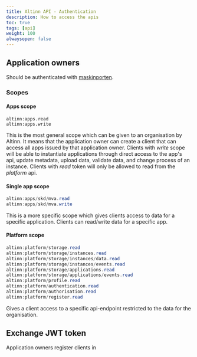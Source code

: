```yaml
---
title: Altinn API - Authentication
description: How to access the apis
toc: true
tags: [api]
weight: 100
alwaysopen: false
---
```


## Application owners

Should be authenticated with [maskinporten](https://difi.github.io/felleslosninger/oidc_guide_maskinporten.html).

### Scopes

#### Apps scope

```uri
altinn:apps.read
altinn:apps.write
```

This is the most general scope which can be given to an organisation by Altinn. 
It means that the application owner can create a client that can access all apps issued by that application owner.
Clients with *write* scope will be able to instantiate applications through direct
access to the app's api, update metadata,  upload data, validate data, and change process of an instance. Clients with *read* token
will only be allowed to read from the *platform* api.

#### Single app scope

```cs
altinn:apps/skd/mva.read
altinn:apps/skd/mva.write
```

This is a more specific scope which gives clients access to data for a specific application.
Clients can read/write data for a specific app.

#### Platform scope

```cs
altinn:platform/storage.read
altinn:platform/storage/instances.read
altinn:platform/storage/instances/data.read
altinn:platform/storage/instances/events.read
altinn:platform/storage/applications.read
altinn:platform/storage/applications/events.read
altinn:platform/profile.read
altinn:platform/authentication.read
altinn:platform/authorisation.read
altinn:platform/register.read
```

Gives a client access to a specific api-endpoint restricted to the data for the organisation. 

## Exchange JWT token

Application owners register clients in 